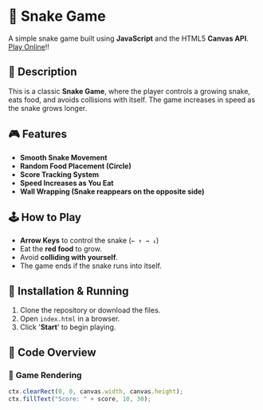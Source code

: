# 🐍 Snake Game

A simple snake game built using **JavaScript** and the HTML5 **Canvas API**. [Play Online](https://faihajalamtopu.github.io/snake-game/)!!

## 📜 Description
This is a classic **Snake Game**, where the player controls a growing snake, eats food, and avoids collisions with itself. The game increases in speed as the snake grows longer.

## 🎮 Features
- **Smooth Snake Movement**
- **Random Food Placement (Circle)**
- **Score Tracking System**
- **Speed Increases as You Eat**
- **Wall Wrapping (Snake reappears on the opposite side)**

## 🕹️ How to Play
- **Arrow Keys** to control the snake (`← ↑ → ↓`)
- Eat the **red food** to grow.
- Avoid **colliding with yourself**.
- The game ends if the snake runs into itself.

## 🚀 Installation & Running
1. Clone the repository or download the files.
2. Open `index.html` in a browser.
3. Click '**Start**' to begin playing.

## 🧩 Code Overview
### 🎨 **Game Rendering**
```js
ctx.clearRect(0, 0, canvas.width, canvas.height);
ctx.fillText("Score: " + score, 10, 30);
